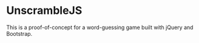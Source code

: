 # UnscrambleJS
This is a proof-of-concept for a word-guessing game built with jQuery and Bootstrap.
